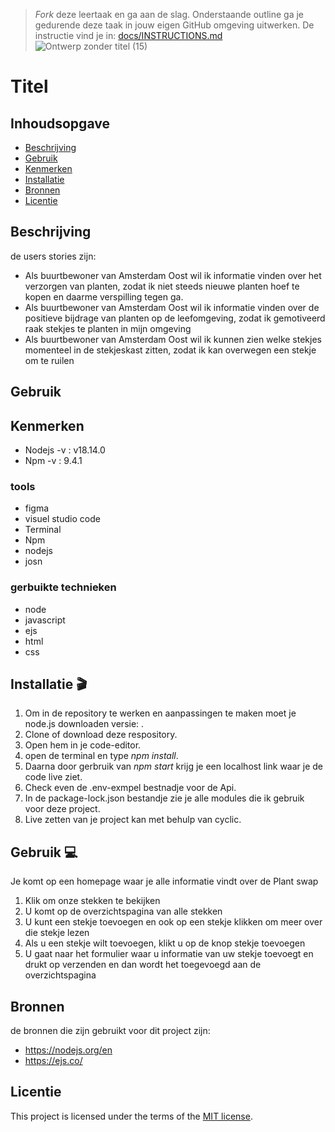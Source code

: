 > _Fork_ deze leertaak en ga aan de slag. Onderstaande outline ga je gedurende deze taak in jouw eigen GitHub omgeving uitwerken. De instructie vind je in: [docs/INSTRUCTIONS.md](docs/INSTRUCTIONS.md)
![Ontwerp zonder titel (15)](https://github.com/Tolga1999/performance-matters-optimized-website/assets/54691201/f0a477d7-2f71-4b99-aece-cc90334ca8a8)

# Titel

<!-- Geef je project een titel en schrijf in één zin wat het is -->

## Inhoudsopgave

- [Beschrijving](#beschrijving)
- [Gebruik](#gebruik)
- [Kenmerken](#kenmerken)
- [Installatie](#installatie)
- [Bronnen](#bronnen)
- [Licentie](#licentie)

## Beschrijving

<!-- Bij Beschrijving staat kort beschreven wat voor project het is en wat je hebt gemaakt -->
<!-- Voeg een mooie poster visual toe 📸 -->
<!-- Voeg een link toe naar Github Pages 🌐-->
de users stories zijn:
- Als buurtbewoner van Amsterdam Oost wil ik informatie vinden over het verzorgen van planten, zodat ik niet steeds nieuwe planten hoef te kopen en daarme verspilling tegen ga.
- Als buurtbewoner van Amsterdam Oost wil ik informatie vinden over de positieve bijdrage van planten op de leefomgeving, zodat ik gemotiveerd raak stekjes te planten in mijn omgeving
- Als buurtbewoner van Amsterdam Oost wil ik kunnen zien welke stekjes momenteel in de stekjeskast zitten, zodat ik kan overwegen een stekje om te ruilen

## Gebruik

<!-- Bij Gebruik staat de user story, hoe het werkt en wat je er mee kan. -->

## Kenmerken

<!-- Bij Kenmerken staat welke technieken zijn gebruikt en hoe. Wat is de HTML structuur? Wat zijn de belangrijkste dingen in CSS? Wat is er met JS gedaan en hoe? Misschien heb je iets met NodeJS gedaan, of heb je een framwork of library gebruikt? -->
 - Nodejs -v : v18.14.0
 - Npm -v : 9.4.1

 ### tools
- figma
- visuel studio code
- Terminal 
- Npm
- nodejs
- josn

### gerbuikte technieken

- node
- javascript
- ejs
- html
- css

## Installatie 🎬
<!-- Bij Installatie staat stap-voor-stap beschreven hoe je de development omgeving moet inrichten om aan de repository te kunnen werken. -->
1. Om in de repository te werken en aanpassingen te maken moet je node.js downloaden versie:  .
2. Clone of download deze respository.
3. Open hem in je code-editor.
4. open de terminal en type _npm install_.
5. Daarna door gerbruik van _npm start_ krijg je een localhost link waar je de code live ziet.
6. Check even de .env-exmpel bestnadje voor de Api.
7. In de package-lock.json bestandje zie je alle modules die ik gebruik voor deze project.
8. Live zetten van je project kan met behulp van cyclic.

## Gebruik 💻
Je komt op een homepage waar je alle informatie vindt over de Plant swap
1. Klik om onze stekken te bekijken
2. U komt op de overzichtspagina van alle stekken
3. U kunt een stekje toevoegen en ook op een stekje klikken om meer over die stekje lezen
4.  Als u een stekje wilt toevoegen, klikt u op de knop stekje toevoegen
5. U gaat naar het formulier waar u informatie van uw stekje toevoegt en drukt op verzenden en dan wordt het toegevoegd aan de overzichtspagina

## Bronnen

de bronnen die zijn gebruikt voor dit project zijn:
- https://nodejs.org/en
- https://ejs.co/

## Licentie

This project is licensed under the terms of the [MIT license](./LICENSE).
